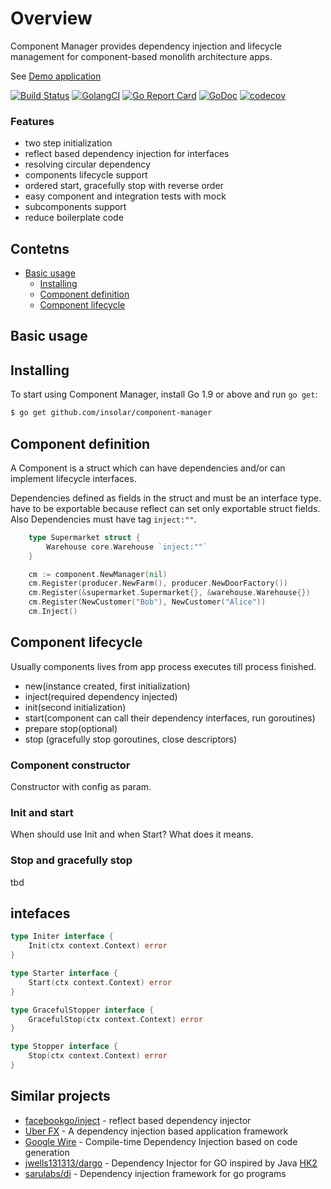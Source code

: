 # Overview 

Component Manager provides dependency injection and lifecycle management for component-based monolith architecture apps.

See [Demo application](https://github.com/AndreyBronin/golang-di-sandbox)

[![Build Status](https://travis-ci.org/insolar/component-manager.svg?branch=master)](https://travis-ci.org/insolar/component-manager)
[![GolangCI](https://golangci.com/badges/github.com/insolar/component-manager.svg)](https://golangci.com/r/github.com/insolar/component-manager/)
[![Go Report Card](https://goreportcard.com/badge/github.com/insolar/component-manager)](https://goreportcard.com/report/github.com/insolar/component-manager)
[![GoDoc](https://godoc.org/github.com/insolar/component-manager?status.svg)](https://godoc.org/github.com/insolar/component-manager)
[![codecov](https://codecov.io/gh/insolar/component-manager/branch/master/graph/badge.svg)](https://codecov.io/gh/insolar/component-manager)


### Features 
- two step initialization
- reflect based dependency injection for interfaces
- resolving circular dependency 
- components lifecycle support
- ordered start, gracefully stop with reverse order
- easy component and integration tests with mock
- subcomponents support
- reduce boilerplate code

## Contetns
- [Basic usage](#basic-usage)
    * [Installing](#installing)
	* [Component definition](#component-definition)
	* [Component lifecycle](#component-lifecycle)


## Basic usage

## Installing
To start using Component Manager, install Go 1.9 or above and run `go get`:

```sh
$ go get github.com/insolar/component-manager
```


## Component definition

A Component is a struct which can have dependencies and/or can implement lifecycle interfaces.

Dependencies defined as fields in the struct and must be an interface type.
have to be exportable because reflect can set only exportable struct fields.
Also Dependencies must have tag `inject:""`.

```go
    type Supermarket struct {
        Warehouse core.Warehouse `inject:""`
    }

	cm := component.NewManager(nil)
	cm.Register(producer.NewFarm(), producer.NewDoorFactory())
	cm.Register(&supermarket.Supermarket{}, &warehouse.Warehouse{})
	cm.Register(NewCustomer("Bob"), NewCustomer("Alice"))
	cm.Inject()
```

## Component lifecycle

Usually components lives from app process executes till process finished. 

- new(instance created, first initialization) 
- inject(required dependency injected)
- init(second initialization)
- start(component can call their dependency interfaces, run goroutines)
- prepare stop(optional)
- stop (gracefully stop goroutines, close descriptors)

### Component constructor

Constructor with config as param.

### Init and start
When should use Init and when Start?
What does it means.

### Stop and gracefully stop

tbd

## intefaces 

```go
type Initer interface {
	Init(ctx context.Context) error
}

type Starter interface {
	Start(ctx context.Context) error
}

type GracefulStopper interface {
	GracefulStop(ctx context.Context) error
}

type Stopper interface {
	Stop(ctx context.Context) error
}
```


## Similar projects

- [facebookgo/inject](https://github.com/facebookgo/inject) - reflect based dependency injector
- [Uber FX](https://github.com/uber-go/fx) - A dependency injection based application framework
- [Google Wire](https://github.com/google/wire) - Compile-time Dependency Injection based on code generation
- [jwells131313/dargo](https://github.com/jwells131313/dargo) - Dependency Injector for GO inspired by Java [HK2](https://javaee.github.io/hk2/)
- [sarulabs/di](https://github.com/sarulabs/di) - Dependency injection framework for go programs
                                                   
